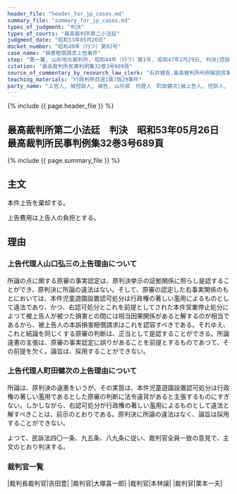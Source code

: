 ```yaml
---
header_file: "header_for_jp_cases.md"
summary_file: "summary_for_jp_cases.md"
types_of_judgment: "判決"
types_of_courts: "最高裁判所第二小法廷"
judgment_date: "昭和53年05月26日"
docket_number: "昭和49年（行ツ）第92号"
case_name: "損害賠償請求上告事件"
step: "第一審, 山形地方裁判所, 昭和44年（行ウ）第1号, 昭和47年2月29日, 判決|控訴審, 仙台高等裁判所, 昭和47年（行コ）第3号, 昭和49年7月8日, 判決"
citation: "最高裁判所民事判例集32巻3号689頁"
source_of_commentary_by_research_law_clerk: "石井健吾,最高裁判所判例解説民事篇昭和53年度205頁"
teaching_materials: "行政判例百選1第7版29事件"
party_name: "上告人, 被控訴人, 被告, 山形県　代理人　町田健次|被上告人, 控訴人, 原告, 有限会社平商事　代理人　安達十郎"
---
```


{% include {{ page.header_file }}  %}

## 最高裁判所第二小法廷　判決　昭和53年05月26日　最高裁判所民事判例集32巻3号689頁

{% include {{ page.summary_file }}  %}




## 主文



本件上告を棄却する。

上告費用は上告人の負担とする。





## 理由



### 上告代理人山口弘三の上告理由について

所論の点に関する原審の事実認定は、原判決挙示の証拠関係に照らし是認することができ、原判決に所論の違法はない。そして、原審の認定した右事実関係のもとにおいては、本件児童遊園設置認可処分は行政権の著しい濫用によるものとして違法であり、かつ、右認可処分とこれを前提としてされた本件営業停止処分によつて被上告人が被つた損害との間には相当因果関係があると解するのが相当であるから、被上告人の本訴損害賠償請求はこれを認容すべきである。それゆえ、これと結論を同じくする原審の判断は、正当として是認することができる。所論違憲の主張は、原審の事実認定に誤りがあることを前提とするものであつて、その前提を欠く。論旨は、採用することができない。

### 上告代理人町田健次の上告理由について

所論は、原判決の違憲をいうが、その実質は、本件児童遊園設置認可処分は行政権の著しい濫用であるとした原審の判断に法令違背があると主張するものにすぎない。しかしながら、右認可処分が行政権の著しい濫用によるものとして違法と解すべきことは、前示のとおりである。原判決に所論の違法はなく、論旨は採用することができない。

よつて、民訴法四〇一条、九五条、八九条に従い、裁判官全員一致の意見で、主文のとおり判決する。

### 裁判官一覧

|裁判長裁判官|吉田豊|
|裁判官|大塚喜一郎|
|裁判官|本林譲|
|裁判官|栗本一夫|

